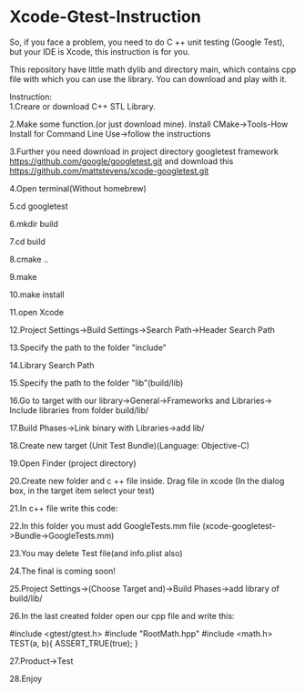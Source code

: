 # Xcode-Gtest-Instruction

So, if you face a problem, you need to do C ++ unit testing (Google Test), but your IDE is Xcode, this instruction is for you.

This repository have little math dylib and directory main, which contains cpp file with which you can use the library. You can download and play with it.

Instruction:  
 1.Creare or download C++ STL Library.
 
 2.Make some function.(or just download mine). Install CMake->Tools-How Install for Command Line Use->follow the instructions
 
 3.Further you need download in project directory googletest framework https://github.com/google/googletest.git and download this https://github.com/mattstevens/xcode-googletest.git
 
 4.Open terminal(Without homebrew) 
 
 5.cd googletest
 
 6.mkdir build
 
 7.cd build
 
 8.cmake ..
 
 9.make
 
 10.make install
 
 11.open Xcode 
 
 12.Project Settings->Build Settings->Search Path->Header Search Path
 
 13.Specify the path to the folder "include"
 
 14.Library Search Path
 
 15.Specify the path to the folder "lib"(build/lib)
 
 16.Go to target with our library->General->Frameworks and Libraries-> Include libraries from folder build/lib/
 
 17.Build Phases->Link binary with Libraries->add lib/
 
 18.Create new target (Unit Test Bundle)(Language: Objective-C)
 
 19.Open Finder (project directory)
 
 20.Create new folder and c ++ file inside. Drag file in xcode (In the dialog box, in the target item select your test)
 
 21.In c++ file write this code:
 
 22.In this folder you must add GoogleTests.mm file (xcode-googletest->Bundle->GoogleTests.mm)
 
 23.You may delete Test file(and info.plist also) 
 
 24.The final is coming soon!
 
 25.Project Settings->(Choose Target and)->Build Phases->add library of build/lib/
 
 26.In the last created folder open our cpp file and write this:
 
 
 #include <gtest/gtest.h>
 #include "RootMath.hpp"
 #include <math.h>
  TEST(a, b){
    ASSERT_TRUE(true);
  }
 
 27.Product->Test
 
 28.Enjoy
  
  
  
